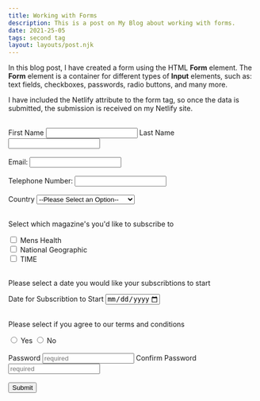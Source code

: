 ```yaml
---
title: Working with Forms 
description: This is a post on My Blog about working with forms.
date: 2021-25-05
tags: second tag
layout: layouts/post.njk
---
```


In this blog post, I have created a form using the HTML <b>Form</b> element. The <b>Form</b> element is a container for different types of <b>Input</b> elements, such as: text fields, checkboxes, passwords, radio buttons, and many more. 

I have included the Netlify attribute to the form tag, so once the data is submitted, the submission is received on my Netlify site.  
<br>
<form name="contact" method="POST" data-netlify="true">
    <label for="first_name">First Name</label>
    <input type="text" id="first_name" name="first_name" required="required" minlength="4"> 
    <label for="last_name">Last Name</label>
    <input type="text" id="last_name" name="last_name" required="required" minlength="4">
    <br>
    <br>
    <label for="email">Email:</label>
    <input type="email" id="email" required="required">
    <br>
    <br>
    <label for="phone">Telephone Number:</label>

<input type="tel" id="phone" name="phone" required="required">
    <br>
<br>
<label for="country_select">Country</label>
<select name="country" id="country_select" required="required">
    <optgroup label="United Kingdom">
    <option value=" ">--Please Select an Option--</option>
    <option value="England">England</option>
    <option value="Wales">Wales</option>
    <option value="Scotland">Scotland</option>
    <option value="Northern Ireland">Northern Ireland</option>
    </optgroup>
    <optgroup label="Europe">
        <option value="France">France</option>
        <option value="Spain">Spain</option>
        <option value="Italy">Italy</option>
    </optgroup>
</select>
<br>
    <br>
    <p>Select which magazine's you'd like to subscribe to</p>
    
<input type="checkbox" id="mens_health" name="mens_health" required="Please select an option">
    <label for="mens_health">Mens Health</label>
    <br>
    <input type="checkbox" id="nat_geo" name="nat_geo">
    <label for="nat_geo">National Geographic</label>
    <br>
    <input type="checkbox" id="time_mag" name="time_mag">
    <label for="time_mag">TIME</label>
     <br>
    <br>
    <p>Please select a date you would like your subscribtions to start</p>
    <label for="sub_start">Date for Subscribtion to Start</label>
    <input type="date" id="sub_start" name="sub_start" max="2021-12-31" required="required">
     <br>
    <br>
    <p>Please select if you agree to our terms and conditions</p>
    <input type="radio" id="yes" name="tandc" value="yes" required="required">
    <label for="yes">Yes</label>
    <input type="radio" id="no" name="tandc" value="yes" required="required">
    <label for="no">No</label>
    <br>
    <br>
   <label for="password">Password</label>
   <input type="password" id="password" name="password" placeholder="required" required="required" minlength="6" maxlength="25" required: upper; required: lower; required: digit>
       <label for="confirm_password">Confirm Password</label>
   <input type="password" id="confirm_password" name="confirm_password" placeholder="required" required="required">
   <br>
    <br>  
    <input type="submit" value="Submit">

</form>